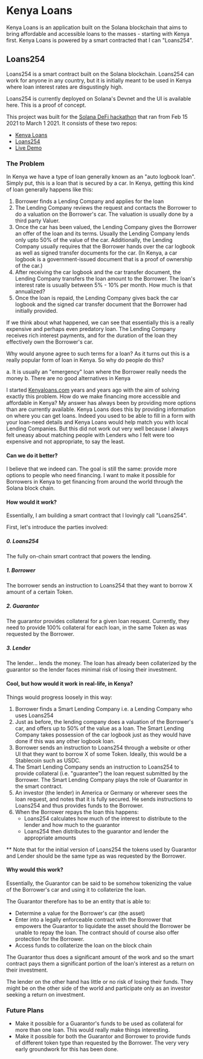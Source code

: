 # Kenya Loans

Kenya Loans is an application built on the Solana blockchain that aims to bring affordable and accessible loans to the masses - starting with Kenya first.  Kenya Loans is powered by a smart contracted that I can "Loans254".

## Loans254

Loans254 is a smart contract built on the Solana blockchain.  Loans254 can work for anyone in any country, but it is initially meant to be used in Kenya where loan interest rates are disgustingly high.

Loans254 is currently deployed on Solana's Devnet and the UI is available here.  This is a proof of concept.

This project was built for the [Solana DeFi hackathon](https://solana.com/defi) that ran from Feb 15 2021 to March 1 2021.  It consists of these two repos:

- [Kenya Loans](https://github.com/moshthepitt/kenyaloans-defi)
- [Loans254](https://github.com/moshthepitt/loans254-program)
- [Live Demo](https://moshthepitt.github.io/kenyaloans-defi/)

### The Problem

In Kenya we have a type of loan generally known as an "auto logbook loan".  Simply put, this is a loan that is secured by a car.  In Kenya, getting this kind of loan generally happens like this:

1. Borrower finds a Lending Company and applies for the loan
2. The Lending Company reviews the request and contacts the Borrower to do a valuation on the Borrower's car. The valuation is usually done by a third party Valuer.
3. Once the car has been valued, the Lending Company gives the Borrower an offer of the loan and its terms.  Usually the Lending Company lends only upto 50% of the value of the car.  Additionally, the Lending Company usually requires that the Borrower hands over the car logbook as well as signed transfer documents for the car.  (In Kenya, a car logbook is a government-issued document that is a proof of ownership of the car.)
4. After receiving the car logbook and the car transfer document, the Lending Company transfers the loan amount to the Borrower.  The loan's interest rate is usually between 5% - 10% per month. How much is that annualized?
5. Once the loan is repaid, the Lending Company gives back the car logbook and the signed car transfer document that the Borrower had initially provided.

If we think about what happened, we can see that essentially this is a really expensive and perhaps even predatory loan.  The Lending Company receives rich interest payments, and for the duration of the loan they effectively own the Borrower's car.

Why would anyone agree to such terms for a loan?  As it turns out this is a really popular form of loan in Kenya.  So why do people do this?

a. It is usually an "emergency" loan where the Borrower really needs the money
b. There are no good alternatives in Kenya

I started [Kenyaloans.com](Kenyaloans.com) years and years ago with the aim of solving exactly this problem.  How do we make financing more accessible and affordable in Kenya?  My answer has always been by providing more options than are currently available.  Kenya Loans does this by providing information on where you can get loans.  Indeed you used to be able to fill in a form with your loan-need details and Kenya Loans would help match you with local Lending Companies.  But this did not work out very well because I always felt uneasy about matching people with Lenders who I felt were too expensive and not appropriate, to say the least.

#### Can we do it better?

I believe that we indeed can.  The goal is still the same: provide more options to people who need financing.  I want to make it possible for Borrowers in Kenya to get financing from around the world through the Solana block chain.

#### How would it work?

Essentially, I am building a smart contract that I lovingly call "Loans254".

First, let's introduce the parties involved:

##### 0. Loans254

The fully on-chain smart contract that powers the lending.

##### 1. Borrower

The borrower sends an instruction to Loans254 that they want to borrow X amount of a certain Token.

##### 2. Guarantor

The guarantor provides collateral for a given loan request.  Currently, they need to provide 100% collateral for each loan, in the same Token as was requested by the Borrower.

##### 3. Lender

The lender... lends the money.  The loan has already been collaterized by the guarantor so the lender faces minimal risk of losing their investment.

#### Cool, but how would it work in real-life, in Kenya?

Things would progress loosely in this way:

1. Borrower finds a Smart Lending Company i.e. a Lending Company who uses Loans254
2. Just as before, the lending company does a valuation of the Borrower's car, and offers up to 50% of the value as a loan.  The Smart Lending Company takes possession of the car logbook just as they would have done if this was any other logbook loan.
3. Borrower sends an instruction to Loans254 through a website or other UI that they want to borrow X of some Token.  Ideally, this would be a Stablecoin such as USDC.
4. The Smart Lending Company sends an instruction to Loans254 to provide collateral (i.e. "guarantee") the loan request submitted by the Borrower.  The Smart Lending Company plays the role of Guarantor in the smart contract.
5. An investor (the lender) in America or Germany or wherever sees the loan request, and notes that it is fully secured.  He sends instructions to Loans254 and thus provides funds to the Borrower.
6. When the Borrower repays the loan this happens:
    - Loans254 calculates how much of the interest to distribute to the lender and how much to the guarantor
    - Loans254 then distributes to the guarantor and lender the appropriate amounts

** Note that for the initial version of Loans254 the tokens used by Guarantor and Lender should be the same type as was requested by the Borrower.

#### Why would this work?

Essentially, the Guarantor can be said to be somehow tokenizing the value of the Borrower's car and using it to collaterize the loan.

The Guarantor therefore has to be an entity that is able to:

- Determine a value for the Borrower's car (the asset)
- Enter into a legally enforceable contract with the Borrower that empowers the Guarantor to liquidate the asset should the Borrower be unable to repay the loan.  The contract should of course also offer protection for the Borrower.
- Access funds to collaterize the loan on the block chain

The Guarantor thus does a significant amount of the work and so the smart contract pays them a significant portion of the loan's interest as a return on their investment.

The lender on the other hand has little or no risk of losing their funds.  They might be on the other side of the world and participate only as an investor seeking a return on investment.

### Future Plans

- Make it possible for a Guarantor's funds to be used as collateral for more than one loan.  This would really make things interesting.
- Make it possible for both the Guarantor and Borrower to provide funds of different token type than requested by the Borrower.  The very very early groundwork for this has been done.